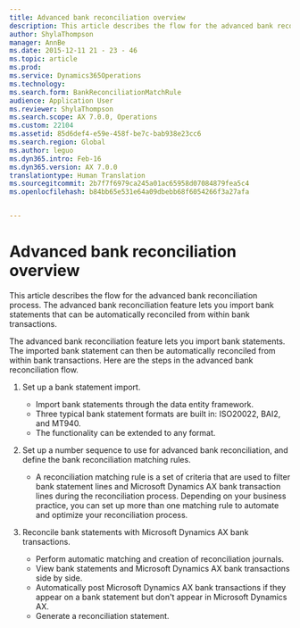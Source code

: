 ```yaml
---
title: Advanced bank reconciliation overview
description: This article describes the flow for the advanced bank reconciliation process. The advanced bank reconciliation feature lets you import bank statements that can be automatically reconciled from within bank transactions.
author: ShylaThompson
manager: AnnBe
ms.date: 2015-12-11 21 - 23 - 46
ms.topic: article
ms.prod: 
ms.service: Dynamics365Operations
ms.technology: 
ms.search.form: BankReconciliationMatchRule
audience: Application User
ms.reviewer: ShylaThompson
ms.search.scope: AX 7.0.0, Operations
ms.custom: 22104
ms.assetid: 85d6def4-e59e-458f-be7c-bab938e23cc6
ms.search.region: Global
ms.author: leguo
ms.dyn365.intro: Feb-16
ms.dyn365.version: AX 7.0.0
translationtype: Human Translation
ms.sourcegitcommit: 2b7f7f6979ca245a01ac65958d07084879fea5c4
ms.openlocfilehash: b84bb65e531e64a09dbebb68f6054266f3a27afa


---
```


# <a name="advanced-bank-reconciliation-overview"></a>Advanced bank reconciliation overview

This article describes the flow for the advanced bank reconciliation process. The advanced bank reconciliation feature lets you import bank statements that can be automatically reconciled from within bank transactions.

The advanced bank reconciliation feature lets you import bank statements. The imported bank statement can then be automatically reconciled from within bank transactions. Here are the steps in the advanced bank reconciliation flow.

1.  Set up a bank statement import.
    -   Import bank statements through the data entity framework.
    -   Three typical bank statement formats are built in: ISO20022, BAI2, and MT940.
    -   The functionality can be extended to any format.

2.  Set up a number sequence to use for advanced bank reconciliation, and define the bank reconciliation matching rules.
    -   A reconciliation matching rule is a set of criteria that are used to filter bank statement lines and Microsoft Dynamics AX bank transaction lines during the reconciliation process. Depending on your business practice, you can set up more than one matching rule to automate and optimize your reconciliation process.

3.  Reconcile bank statements with Microsoft Dynamics AX bank transactions.
    -   Perform automatic matching and creation of reconciliation journals.
    -   View bank statements and Microsoft Dynamics AX bank transactions side by side.
    -   Automatically post Microsoft Dynamics AX bank transactions if they appear on a bank statement but don't appear in Microsoft Dynamics AX.
    -   Generate a reconciliation statement.






<!--HONumber=Feb17_HO3-->


